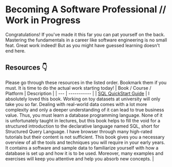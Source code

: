 # Becoming A Software Professional // Work in Progress
Congratulations! If you've made it this far you can pat yourself on the back. Mastering the fundamentals in a career like software engineering is no small feat. Great work indeed! But as you might have guessed learning doesn't end here. 


## Resources :point_down:
Please go through these resources in the listed order. Bookmark them if you must. It is time to do the actual work starting today!
| Book / Course / Platform | Description |
| --- | ----------- |
| [SQL QuickStart Guide](https://www.amazon.com/-/de/dp/B081P1YYFB/?_encoding=UTF8&pd_rd_w=1T9iR&pf_rd_p=6e9da02f-f7a3-444f-aea6-9ef09ed8bb89&pf_rd_r=J2KY0XENGFQCDRSNTC8K&pd_rd_r=1aaafd3d-e98f-4713-8517-fa692f501a56&pd_rd_wg=128ET&ref_=pd_gw_ci_mcx_mr_hp_d) | I absolutely loved this book. Working on toy datasets at university will only take you so far. Dealing with real-world data comes with a lot more complexity and only a deeper understanding of it can lead to true business value. Thus, you must learn a database programming language. None of it is unfortunately taught in lectures, but this book helps to fill the void for a structured introduction to the declarative language named SQL, short for Structured Query Language. I have browser through many high-rated tutorials but their content is not sufficient. This book gives you a necessary overview of all the tools and techniques you will require in your early years. It contains a software and sample data to familiarize yourself with how a database is set up and how it is to be used. Moreover, many examples and exercises will keep you attentive and help you absorb new concepts. |
